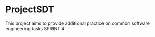 # ProjectSDT
This project aims to provide additional practice on common software engineering tasks SPRINT 4
